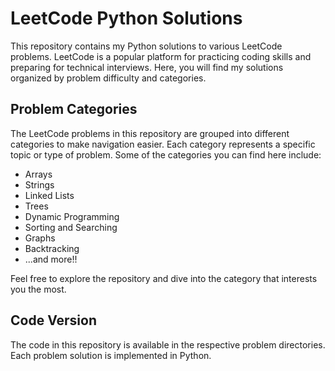 # LeetCode Python Solutions

This repository contains my Python solutions to various LeetCode problems. LeetCode is a popular platform for practicing coding skills and preparing for technical interviews. Here, you will find my solutions organized by problem difficulty and categories.

## Problem Categories

The LeetCode problems in this repository are grouped into different categories to make navigation easier. Each category represents a specific topic or type of problem. Some of the categories you can find here include:

- Arrays
- Strings
- Linked Lists
- Trees
- Dynamic Programming
- Sorting and Searching
- Graphs
- Backtracking
- ...and more!!

Feel free to explore the repository and dive into the category that interests you the most.

## Code Version

The code in this repository is available in the respective problem directories. Each problem solution is implemented in Python.
